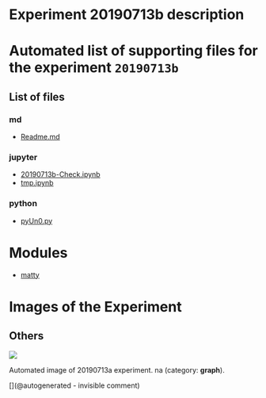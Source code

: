 # Experiment 20190713b description





# Automated list of supporting files for the __experiment `20190713b`__

## List of files

### md

* [Readme.md](/matty/20190713/Readme.md)


### jupyter

* [20190713b-Check.ipynb](/matty/20190713/20190713b/20190713b-Check.ipynb)
* [tmp.ipynb](/tmp.ipynb)


### python

* [pyUn0.py](/matty/20190713/20190713b/pyUn0.py)





# Modules

* [matty](/matty/)




# Images of the Experiment

## Others

![](/matty/20190713/20190713b/images/20190713a-1.jpg)

Automated image of 20190713a experiment. na (category: __graph__).










[](@autogenerated - invisible comment)